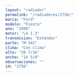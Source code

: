 ```yaml
---
layout: "radiador"
permalink: "/radiadores/2756/"
marca: "Ford"
modelo: "Fiesta"
ano: "1998"
motor: "L4 1.3"
transmision: "Estándar"
parte: "M-342"
clima: "Con clima"
alto: "20 7/16"
ancho: "14 5/8"
observaciones: ""
id: "2756"
---
```


